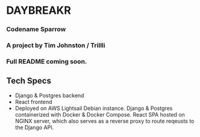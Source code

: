 # DAYBREAKR
### Codename Sparrow
### A project by Tim Johnston / Trillli

### Full README coming soon.

## Tech Specs 
- Django & Postgres backend
- React frontend
- Deployed on AWS Lightsail Debian instance. Django & Postgres containerized with Docker & Docker Compose. React SPA hosted on NGINX server, which also serves as a reverse proxy to route reqeusts to the Django API.

